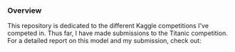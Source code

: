 ### Overview
This repository is dedicated to the different Kaggle competitions I've competed in.
Thus far, I have made submissions to the Titanic competition. For a detailed
report on this model and my submission, check out: 